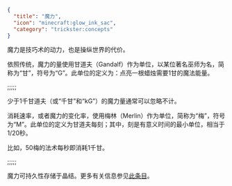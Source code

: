 ```json
{
  "title": "魔力",
  "icon": "minecraft:glow_ink_sac",
  "category": "trickster:concepts"
}
```

魔力是技巧术的动力，也是操纵世界的代价。


依照传统，魔力的量使用甘道夫（Gandalf）作为单位，以某位著名巫师为名，简称为“甘”，符号为“G”。此单位的定义为：点亮一根蜡烛需要1甘的魔法能量。

;;;;;

少于1千甘道夫（或“千甘”和“kG”）的魔力量通常可以忽略不计。


消耗速率，或者魔力的变化率，使用梅林（Merlin）作为单位，简称为“梅”，符号为“M”。此单位的定义为甘道夫每刻；其中，刻是有意义时间的最小单位，相当于1/20秒。


比如，50梅的法术每秒即消耗1千甘。

;;;;;

魔力可持久性存储于晶结。更多有关信息参见[此条目](^trickster:items/knots)。